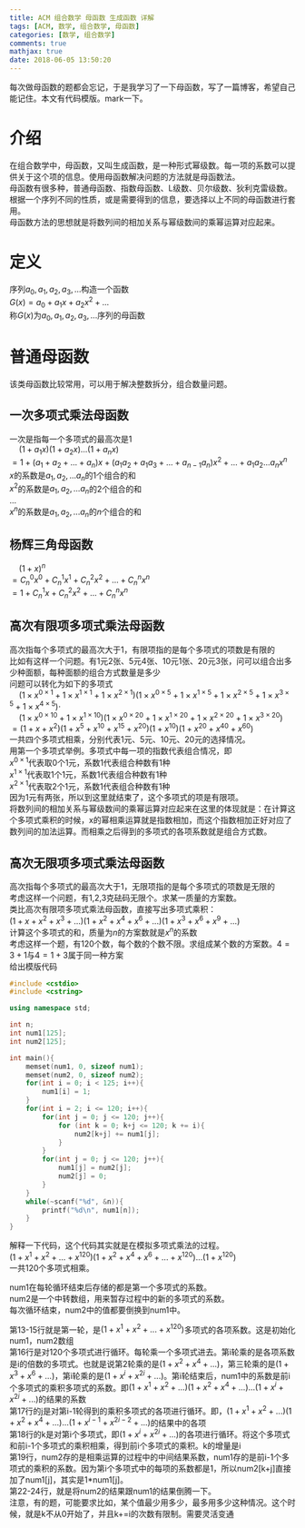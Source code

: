 ```yaml
---
title: ACM 组合数学 母函数 生成函数 详解
tags: [ACM, 数学, 组合数学, 母函数]
categories: [数学, 组合数学]
comments: true
mathjax: true
date: 2018-06-05 13:50:20
---
```

每次做母函数的题都会忘记，于是我学习了一下母函数，写了一篇博客，希望自己能记住。本文有代码模版。mark一下。  

<!-- more -->

# 介绍
在组合数学中，母函数，又叫生成函数，是一种形式幂级数。每一项的系数可以提供关于这个项的信息。使用母函数解决问题的方法就是母函数法。  
母函数有很多种，普通母函数、指数母函数、L级数、贝尔级数、狄利克雷级数。根据一个序列不同的性质，或是需要得到的信息，要选择以上不同的母函数进行套用。  
母函数方法的思想就是将数列间的相加关系与幂级数间的乘幂运算对应起来。  

# 定义
序列$a_0, a_1, a_2, a_3, ...$构造一个函数  
$G(x)=a_0+a_1x+a_2x^2+...$  
称$G(x)$为$a_0, a_1, a_2, a_3, ...$序列的母函数  

# 普通母函数
该类母函数比较常用，可以用于解决整数拆分，组合数量问题。  

## 一次多项式乘法母函数
一次是指每一个多项式的最高次是1  
$\quad(1+a_1x)(1+a_2x)...(1+a_nx)$  
$=1+(a_1+a_2+...+a_n)x+(a_1a_2+a_1a_3+...+a_{n-1}a_n)x^2+...+a_1a_2...a_nx^n$  
$x$的系数是$a_1, a_2, ... a_n$的$1$个组合的和  
$x^2$的系数是$a_1, a_2, ... a_n$的$2$个组合的和  
...  
$x^n$的系数是$a_1, a_2, ... a_n$的$n$个组合的和  

## 杨辉三角母函数
$\quad(1+x)^n$  
$=C_n^0x^0+C_n^1x^1+C_n^2x^2+...+C_n^nx^n$  
$=1+C_n^1x+C_n^2x^2+...+C_n^nx^n$  

## 高次有限项多项式乘法母函数
高次指每个多项式的最高次大于1，有限项指的是每个多项式的项数是有限的  
比如有这样一个问题。有1元2张、5元4张、10元1张、20元3张，问可以组合出多少种面额，每种面额的组合方式数量是多少  
问题可以转化为如下的多项式  
$\quad(1\times x^{0 \times 1}+1\times x^{1 \times 1}+1\times x^{2 \times 1})(1\times x^{0 \times 5}+1\times x^{1 \times 5}+1\times x^{2 \times 5}+1\times x^{3 \times 5}+1\times x^{4 \times 5})\cdot$  
$\quad(1\times x^{0 \times 10}+1\times x^{1 \times 10})(1\times x^{0 \times 20}+1\times x^{1 \times 20}+1\times x^{2 \times 20}+1\times x^{3 \times 20})$  
$=(1+x+x^2)(1+x^5+x^{10}+x^{15}+x^{20})(1+x^{10})(1+x^{20}+x^{40}+x^{60})$  
一共四个多项式相乘，分别代表1元、5元、10元、20元的选择情况。  
用第一个多项式举例。多项式中每一项的指数代表组合情况，即  
$x^{0 \times 1}$代表取0个1元，系数1代表组合种数有1种  
$x^{1 \times 1}$代表取1个1元，系数1代表组合种数有1种  
$x^{2 \times 1}$代表取2个1元，系数1代表组合种数有1种  
因为1元有两张，所以到这里就结束了，这个多项式的项是有限项。  
将数列间的相加关系与幂级数间的乘幂运算对应起来在这里的体现就是：在计算这个多项式乘积的时候，x的幂相乘运算就是指数相加，而这个指数相加正好对应了数列间的加法运算。而相乘之后得到的多项式的各项系数就是组合方式数。  

## 高次无限项多项式乘法母函数
高次指每个多项式的最高次大于1，无限项指的是每个多项式的项数是无限的  
考虑这样一个问题，有1,2,3克砝码无限个。求某一质量的方案数。  
类比高次有限项多项式乘法母函数，直接写出多项式乘积：  
$(1+x+x^2+x^3+...)(1+x^2+x^4+x^6+...)(1+x^3+x^6+x^9+...)$  
计算这个多项式的和，质量为$n$的方案数就是$x^n$的系数  
考虑这样一个题，有120个数，每个数的个数不限。求组成某个数的方案数。$4=3+1$与$4=1+3$属于同一种方案  
给出模版代码
```c++
#include <cstdio>
#include <cstring>

using namespace std;

int n;
int num1[125];
int num2[125];

int main(){
    memset(num1, 0, sizeof num1);
    memset(num2, 0, sizeof num2);
    for(int i = 0; i < 125; i++){
        num1[i] = 1;
    }
    for(int i = 2; i <= 120; i++){
        for(int j = 0; j <= 120; j++){
            for (int k = 0; k+j <= 120; k += i){
                num2[k+j] += num1[j];
            }
        }
        for(int j = 0; j <= 120; j++){
            num1[j] = num2[j];
            num2[j] = 0;
        }
    }
    while(~scanf("%d", &n)){
        printf("%d\n", num1[n]);
    }
}
```
解释一下代码，这个代码其实就是在模拟多项式乘法的过程。  
$(1+x^1+x^2+...+x^{120})(1+x^2+x^4+x^6+...+x^{120})...(1+x^{120})$  
一共120个多项式相乘。  
  
num1在每轮循环结束后存储的都是第一个多项式的系数。  
num2是一个中转数组，用来暂存过程中的新的多项式的系数。  
每次循环结束，num2中的值都要倒换到num1中。  
  
第13-15行就是第一轮，是$(1+x^1+x^2+...+x^{120})$多项式的各项系数。这是初始化num1，num2数组  
第16行是对120个多项式进行循环。每轮乘一个多项式进去。第i轮乘的是各项系数是i的倍数的多项式。也就是说第2轮乘的是$(1+x^2+x^4+...)$，第三轮乘的是$(1+x^3+x^6+...)$，第i轮乘的是$(1+x^i+x^{2i}+...)$。第i轮结束后，num1中的系数是前i个多项式的乘积多项式的系数。即$(1+x^1+x^2+...)(1+x^2+x^4+...)...(1+x^i+x^{2i}+...)$的结果的系数  
第17行的j是对第i-1轮得到的乘积多项式的各项进行循环。即，$(1+x^1+x^2+...)(1+x^2+x^4+...)...(1+x^{i-1}+x^{2i-2}+...)$的结果中的各项  
第18行的k是对第i个多项式，即$(1+x^i+x^{2i}+...)$的各项进行循环。将这个多项式和前i-1个多项式的乘积相乘，得到前i个多项式的乘积。k的增量是i  
第19行，num2存的是相乘运算的过程中的中间结果系数，num1存的是前i-1个多项式的乘积的系数。因为第i个多项式中的每项的系数都是1，所以num2[k+j]直接加了num1[j]，其实是1*num1[j]。  
第22-24行，就是将num2的结果跟num1的结果倒腾一下。  
注意，有的题，可能要求比如，某个值最少用多少，最多用多少这种情况。这个时候，就是k不从0开始了，并且k+=i的次数有限制。需要灵活变通  
